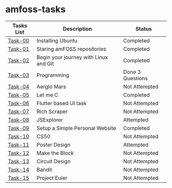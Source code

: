 # amfoss-tasks
**Tasks List**|**Description**|**Status**
--------------|---------------|---------------
[Task-00](https://github.com/0Amruth0/amFoss-tasks/tree/main/task-00)|Installing Ubuntu|Completed
[Task-01](https://github.com/0Amruth0/amFoss-tasks/tree/main/task-01)|Staring amFOSS repositories|Completed
[Task-02](https://github.com/0Amruth0/amFoss-tasks/tree/main/task-02)|Begin your journey with Linux and Git|Completed
[Task-03](https://github.com/0Amruth0/amFoss-tasks/tree/main/task-03)|Programming|Done 3 Questions
[Task-04](https://github.com/0Amruth0/amFoss-tasks/tree/main/task-04)|Aerglo Mars|Not Attempted
[Task-05](https://github.com/0Amruth0/amFoss-tasks/tree/main/task-05)|Let me C|Completed
[Task-06](https://github.com/0Amruth0/amFoss-tasks/tree/main/task-06)|Flutter based UI task|Not Attempted
[Task-07](https://github.com/0Amruth0/amFoss-tasks/tree/main/task-07)|Rich Scraper|Not Attempted
[Task-08](https://github.com/0Amruth0/amFoss-tasks/tree/main/task-08)|JSExplorer|Attempted
[Task-09](https://github.com/0Amruth0/amFoss-tasks/tree/main/task-09)|Setup a Simple Personal Website|Completed
[Task-10](https://github.com/0Amruth0/amFoss-tasks/tree/main/task-10)|CS50|Not Attempted 
[Task-11](https://github.com/0Amruth0/amFoss-tasks/tree/main/task-11)|Poster Design|Attempted
[Task-12](https://github.com/0Amruth0/amFoss-tasks/tree/main/task-12)|Make the Block|Not Attempted 
[Task-13](https://github.com/0Amruth0/amFoss-tasks/tree/main/task-13)|Circuit Design|Not Attempted
[Task-14](https://github.com/0Amruth0/amFoss-tasks/tree/main/task-14)|Bandit|Not Attempted
[Task-15](https://github.com/0Amruth0/amFoss-tasks/tree/main/task-15)|Project Euler|Not Attempted
